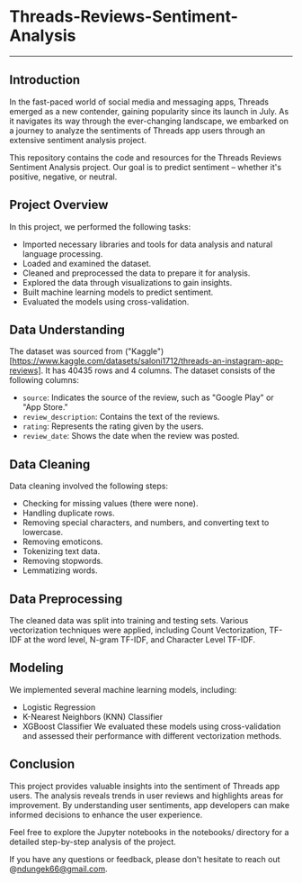 # **Threads-Reviews-Sentiment-Analysis**
-----
## Introduction
In the fast-paced world of social media and messaging apps, Threads emerged as a new contender, gaining popularity since its launch in July. As it navigates its way through the ever-changing landscape, we embarked on a journey to analyze the sentiments of Threads app users through an extensive sentiment analysis project.

This repository contains the code and resources for the Threads Reviews Sentiment Analysis project. Our goal is to predict sentiment – whether it's positive, negative, or neutral.

## Project Overview
In this project, we performed the following tasks:

* Imported necessary libraries and tools for data analysis and natural language processing.
* Loaded and examined the dataset.
* Cleaned and preprocessed the data to prepare it for analysis.
* Explored the data through visualizations to gain insights.
* Built machine learning models to predict sentiment.
* Evaluated the models using cross-validation.

## Data Understanding
The dataset was sourced from ("Kaggle")[https://www.kaggle.com/datasets/saloni1712/threads-an-instagram-app-reviews]. It has 40435 rows and 4 columns.
The dataset consists of the following columns:

* `source`: Indicates the source of the review, such as "Google Play" or "App Store."
* `review_description`: Contains the text of the reviews.
* `rating`: Represents the rating given by the users.
* `review_date`: Shows the date when the review was posted.
## Data Cleaning
Data cleaning involved the following steps:

* Checking for missing values (there were none).
* Handling duplicate rows.
* Removing special characters, and numbers, and converting text to lowercase.
* Removing emoticons.
* Tokenizing text data.
* Removing stopwords.
* Lemmatizing words.
## Data Preprocessing
The cleaned data was split into training and testing sets.
Various vectorization techniques were applied, including Count Vectorization, TF-IDF at the word level, N-gram TF-IDF, and Character Level TF-IDF.
## Modeling
We implemented several machine learning models, including:

* Logistic Regression
* K-Nearest Neighbors (KNN) Classifier
* XGBoost Classifier
We evaluated these models using cross-validation and assessed their performance with different vectorization methods.

## Conclusion
This project provides valuable insights into the sentiment of Threads app users. The analysis reveals trends in user reviews and highlights areas for improvement. By understanding user sentiments, app developers can make informed decisions to enhance the user experience.

Feel free to explore the Jupyter notebooks in the notebooks/ directory for a detailed step-by-step analysis of the project.

If you have any questions or feedback, please don't hesitate to reach out @ndungek66@gmail.com.
